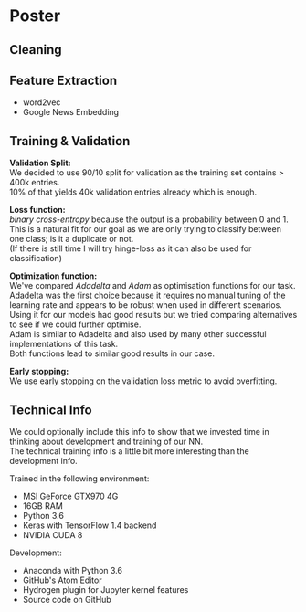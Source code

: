 # Poster

## Cleaning

## Feature Extraction
- word2vec
- Google News Embedding

## Training & Validation
**Validation Split:**  
We decided to use 90/10 split for validation as the training set contains > 400k entries.  
10% of that yields 40k validation entries already which is enough.

**Loss function:**  
*binary cross-entropy* because the output is a probability between 0 and 1.  
This is a natural fit for our goal as we are only trying to classify between one class; is it a duplicate or not.  
(If there is still time I will try hinge-loss as it can also be used for classification)

**Optimization function:**  
We've compared *Adadelta* and *Adam* as optimisation functions for our task.  
Adadelta was the first choice because it requires no manual tuning of the learning rate and appears to be robust when used in different scenarios.  
Using it for our models had good results but we tried comparing alternatives to see if we could further optimise.  
Adam is similar to Adadelta and also used by many other successful implementations of this task.  
Both functions lead to similar good results in our case.

**Early stopping:**  
We use early stopping on the validation loss metric to avoid overfitting.

## Technical Info
We could optionally include this info to show that we invested time in thinking about development and training of our NN.  
The technical training info is a little bit more interesting than the development info.  

Trained in the following environment:
- MSI GeForce GTX970 4G
- 16GB RAM
- Python 3.6
- Keras with TensorFlow 1.4 backend
- NVIDIA CUDA 8

Development:
- Anaconda with Python 3.6
- GitHub's Atom Editor
- Hydrogen plugin for Jupyter kernel features
- Source code on GitHub
